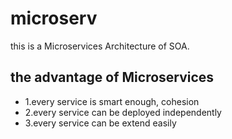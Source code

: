 # microserv
this is a Microservices Architecture of SOA.

## the advantage of Microservices
* 1.every service is smart enough, cohesion
* 2.every service can be deployed independently
* 3.every service can be extend easily
